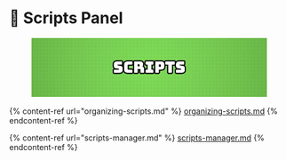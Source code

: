 # 📜 Scripts Panel

<figure><img src="../../.gitbook/assets/SCRIPTS.jpg" alt=""><figcaption></figcaption></figure>

{% content-ref url="organizing-scripts.md" %}
[organizing-scripts.md](organizing-scripts.md)
{% endcontent-ref %}

{% content-ref url="scripts-manager.md" %}
[scripts-manager.md](scripts-manager.md)
{% endcontent-ref %}

